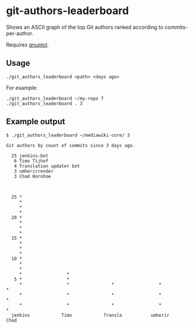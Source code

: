 git-authors-leaderboard
=======================

Shows an ASCII graph of the top Git authors ranked according to commits-per-author.

Requires [gnuplot](http://www.gnuplot.info/).

## Usage

    ./git_authors_leaderboard <path> <days ago>

For example:

    ./git_authors_leaderboard ~/my-repo 7
    ./git_authors_leaderboard . 3


## Example output

    $ ./git_authors_leaderboard ~/mediawiki-core/ 3

    Git authors by count of commits since 3 days ago.

      25 jenkins-bot
       6 Timo Tijhof
       4 Translation updater bot
       3 umherirrender
       3 Chad Horohoe



      25 *
         *
         *
         *
      20 *
         *
         *
         *
      15 *
         *
         *
         *
      10 *
         *
         *
         *                 *
       5 *                 *
         *                 *                *                 *                *
         *                 *                *                 *                *
         *                 *                *                 *                *
      jenkins            Timo            Transla           umherir           Chad
